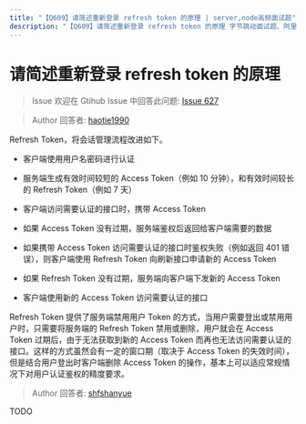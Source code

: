```yaml
---
title: "【Q609】请简述重新登录 refresh token 的原理 | server,node高频面试题"
description: "【Q609】请简述重新登录 refresh token 的原理 字节跳动面试题、阿里腾讯面试题、美团小米面试题。"
---
```


# 请简述重新登录 refresh token 的原理

> Issue
> 欢迎在 Gtihub Issue 中回答此问题: [Issue 627](https://github.com/shfshanyue/Daily-Question/issues/627)

> Author
> 回答者: [haotie1990](https://github.com/haotie1990)

Refresh Token，将会话管理流程改进如下。

- 客户端使用用户名密码进行认证

- 服务端生成有效时间较短的 Access Token（例如 10 分钟），和有效时间较长的 Refresh Token（例如 7 天）

- 客户端访问需要认证的接口时，携带 Access Token

- 如果 Access Token 没有过期，服务端鉴权后返回给客户端需要的数据

- 如果携带 Access Token 访问需要认证的接口时鉴权失败（例如返回 401 错误），则客户端使用 Refresh Token 向刷新接口申请新的 Access Token

- 如果 Refresh Token 没有过期，服务端向客户端下发新的 Access Token

- 客户端使用新的 Access Token 访问需要认证的接口

Refresh Token 提供了服务端禁用用户 Token 的方式，当用户需要登出或禁用用户时，只需要将服务端的 Refresh Token 禁用或删除，用户就会在 Access Token 过期后，由于无法获取到新的 Access Token 而再也无法访问需要认证的接口。这样的方式虽然会有一定的窗口期（取决于 Access Token 的失效时间），但是结合用户登出时客户端删除 Access Token 的操作，基本上可以适应常规情况下对用户认证鉴权的精度要求。

> Author
> 回答者: [shfshanyue](https://github.com/shfshanyue)

TODO
